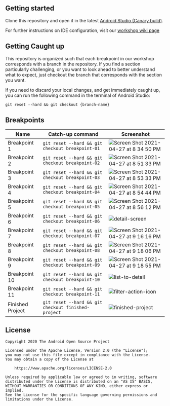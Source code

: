 ## Getting started
Clone this repository and open it in the latest [Android Studio (Canary build)](https://developer.android.com/studio/preview).

For further instructions on IDE configuration, visit our [workshop wiki page](https://dev.azure.com/mindbody/MBScrum/_wiki/wikis/MBScrum.wiki/5670/IDE-Configuration)

## Getting Caught up
This repository is organized such that each breakpoint in our workshop corresponds with a branch in the repository.  If you find a section particularly challenging, or you want to look ahead to better understand what to expect, just checkout the branch that corresponds with the section you want.

If you need to discard your local changes, and get immediately caught up, you can run the following command in the terminal of Android Studio:

`git reset --hard && git checkout {branch-name}`


## Breakpoints

| Name | Catch-up command | Screenshot |
|------|------------------|------------|
| Breakpoint 1 | `git reset --hard && git checkout breakpoint-01` | ![Screen Shot 2021-04-27 at 8 34 50 PM](https://user-images.githubusercontent.com/561521/116343219-e4c64a00-a798-11eb-8c52-b13b572c1418.png) |
| Breakpoint 2 | `git reset --hard && git checkout breakpoint-02` | ![Screen Shot 2021-04-27 at 8 51 33 PM](https://user-images.githubusercontent.com/561521/116344012-67033e00-a79a-11eb-8a28-abfcfe63aef5.png) |
| Breakpoint 3 | `git reset --hard && git checkout breakpoint-03` | ![Screen Shot 2021-04-27 at 8 53 33 PM](https://user-images.githubusercontent.com/561521/116344182-a7fb5280-a79a-11eb-96cd-8fb256731a8d.png) |
| Breakpoint 4 | `git reset --hard && git checkout breakpoint-04` | ![Screen Shot 2021-04-27 at 8 54 44 PM](https://user-images.githubusercontent.com/561521/116344297-d9741e00-a79a-11eb-9317-5592324a30dc.png) |
| Breakpoint 5 | `git reset --hard && git checkout breakpoint-05` | ![Screen Shot 2021-04-27 at 8 56 12 PM](https://user-images.githubusercontent.com/561521/116344406-06283580-a79b-11eb-8d6a-c1553975be8e.png) |
| Breakpoint 6 | `git reset --hard && git checkout breakpoint-06` | ![detail-screen](https://user-images.githubusercontent.com/561521/116345663-6c15bc80-a79d-11eb-93ee-3439c727a238.gif) |
| Breakpoint 7 | `git reset --hard && git checkout breakpoint-07` | ![Screen Shot 2021-04-27 at 9 16 16 PM](https://user-images.githubusercontent.com/561521/116345875-d890bb80-a79d-11eb-8739-c10e992eb9f6.png) |
| Breakpoint 8 | `git reset --hard && git checkout breakpoint-08` | ![Screen Shot 2021-04-27 at 9 18 06 PM](https://user-images.githubusercontent.com/561521/116345980-168ddf80-a79e-11eb-84c8-ca3036df19a4.png) |
| Breakpoint 9 | `git reset --hard && git checkout breakpoint-09` | ![Screen Shot 2021-04-27 at 9 18 55 PM](https://user-images.githubusercontent.com/561521/116346026-33c2ae00-a79e-11eb-9cd3-e24bb8e1bd03.png) |
| Breakpoint 10 | `git reset --hard && git checkout breakpoint-10` | ![list-to-detail](https://user-images.githubusercontent.com/561521/116346184-94ea8180-a79e-11eb-8cdc-6e0e06469f35.gif) |
| Breakpoint 11 | `git reset --hard && git checkout breakpoint-11` | ![filter-action-icon](https://user-images.githubusercontent.com/561521/116346477-35d93c80-a79f-11eb-875c-c3a67698d198.gif) |
| Finished Project | `git reset --hard && git checkout finished-project` | ![finished-project](https://user-images.githubusercontent.com/561521/116346789-c9127200-a79f-11eb-9fe7-be5a6400b7c9.gif) |




## License
```
Copyright 2020 The Android Open Source Project

Licensed under the Apache License, Version 2.0 (the "License");
you may not use this file except in compliance with the License.
You may obtain a copy of the License at

    https://www.apache.org/licenses/LICENSE-2.0

Unless required by applicable law or agreed to in writing, software
distributed under the License is distributed on an "AS IS" BASIS,
WITHOUT WARRANTIES OR CONDITIONS OF ANY KIND, either express or implied.
See the License for the specific language governing permissions and
limitations under the License.
```
